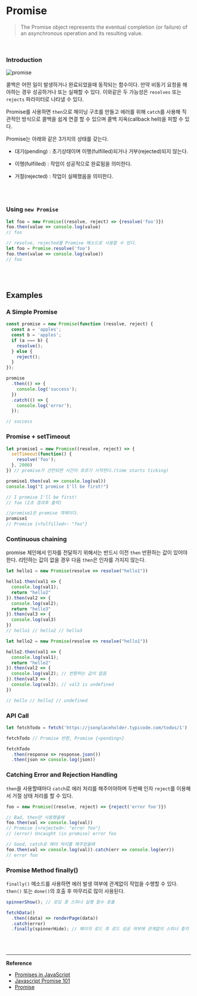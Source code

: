 # Promise

> The Promise object represents the eventual completion (or failure) of an asynchronous operation and its resulting value.

<br>

### Introduction

![promise](https://res.cloudinary.com/practicaldev/image/fetch/s--SVoAXeRc--/c_imagga_scale,f_auto,fl_progressive,h_420,q_auto,w_1000/https://dev-to-uploads.s3.amazonaws.com/i/upv1hrcs93qsdmkehqs4.png)


콜백은 어떤 일이 발생하거나 완료되었을때 동작되는 함수이다. 만약 비동기 요청을 해야하는 경우 성공하거나 또는 실패할 수 있다. 이와같은 두 가능성은 `resolves` 또는 `rejects` 파라미터로 나타낼 수 있다.

Promise를 사용하면 `then`으로 체이닝 구조를 만들고 에러를 위해 `catch`를 사용해 직관적인 방식으로 콜백을 쉽게 연결 할 수 있으며 콜백 지옥(callback hell)을 피할 수 있다.

Promise는 아래와 같은 3가지의 상태를 갖는다.

- 대기(pending) : 초기상태이며 이행(fulfilled)되거나 거부(rejected)되지 않는다.

- 이행(fulfilled) : 작업이 성공적으로 완료됨을 의미한다.

- 거절(rejected) : 작업이 실패했음을 의미한다.

<br>
<br>

### Using `new Promise`

```javascript
let foo = new Promise((resolve, reject) => {resolve('foo')})
foo.then(value => console.log(value) 
// foo

// resolve, rejected를 Promise 메소드로 사용할 수 있다.
let foo = Promise.resolve('foo')
foo.then(value => console.log(value))
// foo
```
<br>
<br>

## Examples

### A Simple Promise

```javascript
const promise = new Promise(function (resolve, reject) {
  const a = 'apples';
  const b = 'apples';
  if (a === b) {
    resolve();
  } else {
    reject();
  }
});

promise
  .then(() => {
    console.log('success');
  })
  .catch(() => {
    console.log('error');
  });

// success
```

### Promise + setTimeout

```javascript
let promise1 = new Promise((resolve, reject) => {
  setTimeout(function() {
    resolve('foo');
  }, 2000)
}) // promise가 선언되면 시간이 흐르기 시작한다.(time starts ticking)

promise1.then(val => console.log(val)) 
console.log("I promise I'll be first!")

// I promise I'll be first!
// foo (2초 경과후 출력)

//promise1은 promise 객체이다.
promise1 
// Promise {<fulfilled>: "foo"}
```

### Continuous chaining

promise 체인에서 인자를 전달하기 위해서는 반드시 이전 `then` 반환하는 값이 있어야한다. 리턴하는 값이 없을 경우 다음 `then`은 인자를 가지지 않는다.

```javascript
let hello1 = new Promise(resolve => resolve("hello1"))

hello1.then(val1 => {
  console.log(val1);
  return "hello2"
}).then(val2 => {
  console.log(val2);
  return "hello3"
}).then(val3 => {
  console.log(val3)
})
// hello1 // hello2 // hello3

let hello2 = new Promise(resolve => resolve("hello1"))

hello2.then(val1 => {
  console.log(val1);
  return "hello2"
}).then(val2 => {
  console.log(val2); // 반환하는 값이 없음 
}).then(val3 => { 
  console.log(val3); // val3 is undefined
})

// hello // hello2 // undefined
```

### API Call

```javascript
let fetchTodo = fetch('https://jsonplaceholder.typicode.com/todos/1')

fetchTodo // Promise 반환, Promise {<pending>}

fetchTodo
  .then(response => response.json())
  .then(json => console.log(json))
```

### Catching Error and Rejection Handling

`then`을 사용할때마다 `catch`로 에러 처리를 해주어야하며 두번째 인자 `reject`를 이용해서 거절 상태 처리를 할 수 있다.

```javascript
foo = new Promise((resolve, reject) => {reject('error foo')})

// Bad, then만 사용했을때
foo.then(val => console.log(val))
// Promise {<rejected>: "error foo"}
// (error) Uncaught (in promise) error foo

// Good, catch로 에러 처리를 해주었을때
foo.then(val => console.log(val)).catch(err => console.log(err)) 
// error foo
```

### Promise Method finally()

`finally()` 메소드를 사용하면 에러 발생 여부에 관계없이 작업을 수행할 수 있다. `then()` 또는 `done()`의 호출 후 마무리로 많이 사용된다.

```javascript
spinnerShow(); // 로딩 중 스피너 실행 함수 호출

fetchData()
  .then((data) => renderPage(data))
  .catch(error)
  .finally(spinnerHide); // 페이지 로드 후 로드 성공 여부에 관계없이 스피너 중지
```

<br>

<br>

------

**Reference**

- [Promises in JavaScript](https://dev.to/peterklingelhofer/promises-in-javascript-3h5k)
- [Javascript Promise 101](https://dev.to/iggredible/javascript-promise-101-3idl)
- [Promise](https://developer.mozilla.org/en-US/docs/Web/JavaScript/Reference/Global_Objects/Promise)
